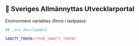 ## 🚀 Sveriges Allmännyttas Utvecklarportal

Environment variables (finns i lastpass):

```bash
## .env.development

SANITY_TOKEN=[YOUR_SANITY_TOKEN]
```
